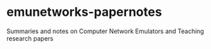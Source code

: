 # emunetworks-papernotes
Summaries and notes on Computer Network Emulators and Teaching research papers
